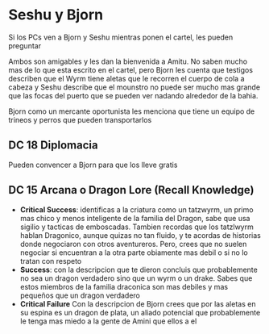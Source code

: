 
# Seshu y Bjorn

Si los PCs ven a Bjorn y Seshu mientras ponen el cartel, les pueden preguntar

Ambos son amigables y les dan la bienvenida a Amitu. No saben mucho mas de lo que esta escrito en el cartel, pero Bjorn les cuenta que testigos describen que el Wyrm tiene aletas que le recorren el cuerpo de cola a cabeza y Seshu describe que el mounstro no puede ser mucho mas grande que las focas del puerto que se pueden ver nadando alrededor de la bahia.

Bjorn como un mercante oportunista les menciona que tiene un equipo de trineos y perros que pueden transportarlos 



## **DC 18** Diplomacia
Pueden convencer a Bjorn para que los lleve gratis



## **DC 15** Arcana o Dragon Lore (Recall Knowledge)
- **Critical Success**: identificas a  la criatura como un tatzwyrm, un primo mas chico y menos inteligente de la familia del Dragon, sabe que usa sigilio y tacticas de emboscadas. Tambien recordas que los tatzlwyrm hablan Dragonico, aunque quizas no tan fluido, y te acordas de historias donde negociaron con otros aventureros. Pero, crees que no suelen negociar si encuentran a la otra parte obiamente mas debil o si no lo tratan con respeto
- **Success**: con la descripcion que te dieron concluis que probablemente no sea un dragon verdadero sino que un wyrm o un drake. Sabes que estos miembros de la familia draconica son mas debiles y mas pequeños que un dragon verdadero
- **Critical Failure** Con la descripcion de Bjorn crees que por las aletas en su espina es un dragon de plata, un aliado potencial que probablemente le tenga mas miedo a la gente de Amini que ellos a el
